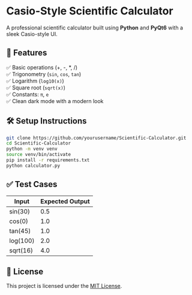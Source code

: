 # Casio-Style Scientific Calculator
A professional scientific calculator built using **Python** and **PyQt6** with a sleek Casio-style UI.

## 🚀 Features
✅ Basic operations (+, -, *, /)  
✅ Trigonometry (`sin`, `cos`, `tan`)  
✅ Logarithm (`log10(x)`)  
✅ Square root (`sqrt(x)`)  
✅ Constants: `π`, `e`  
✅ Clean dark mode with a modern look  

## 🛠️ Setup Instructions
```bash
git clone https://github.com/yourusername/Scientific-Calculator.git
cd Scientific-Calculator
python -m venv venv
source venv/bin/activate
pip install -r requirements.txt
python calculator.py
```

## ✅ Test Cases
| Input | Expected Output |
|-------|----------------|
| sin(30) | 0.5 |
| cos(0) | 1.0 |
| tan(45) | 1.0 |
| log(100) | 2.0 |
| sqrt(16) | 4.0 |

## 📜 License
This project is licensed under the [MIT License](LICENSE).
